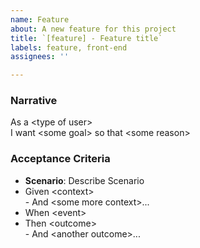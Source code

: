 ```yaml
---
name: Feature
about: A new feature for this project
title: `[feature] - Feature title`
labels: feature, front-end
assignees: ''

---
```


### Narrative

As a \<type of user>  
I want \<some goal> 
so that \<some reason>
 
### Acceptance Criteria 

-   **Scenario**: Describe Scenario 
  -   Given \<context>  
    -   And \<some more context>...  
  -   When  \<event>  
  -   Then  \<outcome>  
    -   And \<another outcome>...
